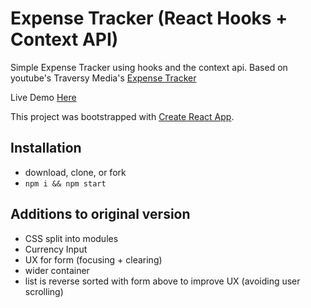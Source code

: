 # Expense Tracker (React Hooks + Context API)

Simple Expense Tracker using hooks and the context api. Based on youtube's Traversy Media's [Expense Tracker](https://www.youtube.com/watch?v=XuFDcZABiDQ)

Live Demo [Here](http://Gander7.github.io/react-hooks-expense-tracker)

This project was bootstrapped with [Create React App](https://github.com/facebook/create-react-app).

## Installation

- download, clone, or fork
- `npm i && npm start`

## Additions to original version

- CSS split into modules
- Currency Input
- UX for form (focusing + clearing)
- wider container
- list is reverse sorted with form above to improve UX (avoiding user scrolling)